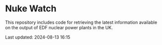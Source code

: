 # Nuke Watch

This repository includes code for retrieving the latest information available on the output of EDF nuclear power plants in the UK.

Last updated: 2024-08-13 16:15